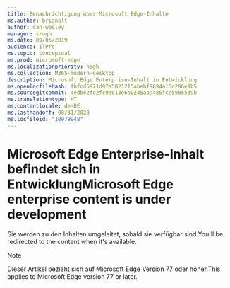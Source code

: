 ```yaml
---
title: Benachrichtigung über Microsoft Edge-Inhalte
ms.author: brianalt
author: dan-wesley
manager: srugh
ms.date: 09/06/2019
audience: ITPro
ms.topic: conceptual
ms.prod: microsoft-edge
ms.localizationpriority: high
ms.collection: M365-modern-desktop
description: Microsoft Edge Enterprise-Inhalt in Entwicklung
ms.openlocfilehash: fbfcd6971d97a5821215abebf9894a16c286e9b5
ms.sourcegitcommit: 4edbe2fc2fc9a013e6a0245aba485fcc5905539b
ms.translationtype: HT
ms.contentlocale: de-DE
ms.lasthandoff: 08/31/2020
ms.locfileid: "10979948"
---
```

# <span data-ttu-id="af797-103">Microsoft Edge Enterprise-Inhalt befindet sich in Entwicklung</span><span class="sxs-lookup"><span data-stu-id="af797-103">Microsoft Edge enterprise content is under development</span></span>

<span data-ttu-id="af797-104">Sie werden zu den Inhalten umgeleitet, sobald sie verfügbar sind.</span><span class="sxs-lookup"><span data-stu-id="af797-104">You'll be redirected to the content when it's available.</span></span>

> [!NOTE]
> <span data-ttu-id="af797-105">Dieser Artikel bezieht sich auf Microsoft Edge Version 77 oder höher.</span><span class="sxs-lookup"><span data-stu-id="af797-105">This applies  to Microsoft Edge version 77 or later.</span></span>

